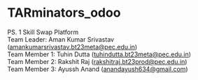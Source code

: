 # TARminators_odoo  
PS. 1 Skill Swap Platform  
Team Leader: Aman Kumar Srivastav (amankumarsrivastav.bt23meta@pec.edu.in)   
Team Member 1: Tuhin Dutta (tuhindutta.bt23meta@pec.edu.in)  
Team Member 2: Rakshit Raj (rakshitraj.bt23prod@pec.edu.in)  
Team Member 3: Ayussh Anand (anandayush634@gmail.com)  
